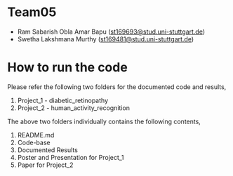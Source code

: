 # Team05
- Ram Sabarish Obla Amar Bapu (st169693@stud.uni-stuttgart.de)
- Swetha Lakshmana Murthy     (st169481@stud.uni-stuttgart.de)


# How to run the code
Please refer the following two folders for the documented code and results,
1.  Project_1 - diabetic_retinopathy
2.  Project_2 - human_activity_recognition

The above two folders individually contains the following contents,
1.  README.md
2.  Code-base
3.  Documented Results
4.  Poster and Presentation for Project_1
5.  Paper for Project_2
